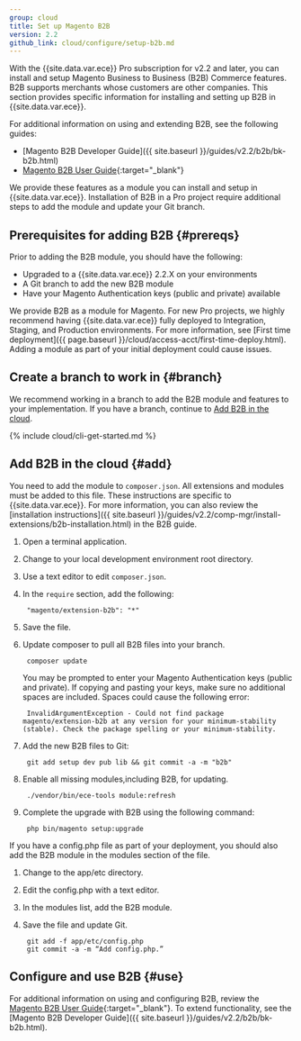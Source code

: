 ```yaml
---
group: cloud
title: Set up Magento B2B
version: 2.2
github_link: cloud/configure/setup-b2b.md
---
```


With the {{site.data.var.ece}} Pro subscription for v2.2 and later, you can install and setup Magento Business to Business (B2B) Commerce features. B2B supports merchants whose customers are other companies. This section provides specific information for installing and setting up B2B in {{site.data.var.ece}}.

For additional information on using and extending B2B, see the following guides:

* [Magento B2B Developer Guide]({{ site.baseurl }}/guides/v2.2/b2b/bk-b2b.html)
* [Magento B2B User Guide](http://docs.magento.com/m2/b2b/user_guide/getting-started.html){:target="_blank"}

We provide these features as a module you can install and setup in {{site.data.var.ece}}. Installation of B2B in a Pro project require additional steps to add the module and update your Git branch.

## Prerequisites for adding B2B {#prereqs}
Prior to adding the B2B module, you should have the following:

* Upgraded to a {{site.data.var.ece}} 2.2.X on your environments
* A Git branch to add the new B2B module
* Have your Magento Authentication keys (public and private) available

We provide B2B as a module for Magento. For new Pro projects, we highly recommend having {{site.data.var.ece}} fully deployed to Integration, Staging, and Production environments. For more information, see [First time deployment]({{ page.baseurl }}/cloud/access-acct/first-time-deploy.html). Adding a module as part of your initial deployment could cause issues.

## Create a branch to work in {#branch}
We recommend working in a branch to add the B2B module and features to your implementation. If you have a branch, continue to [Add B2B in the cloud](#add).

{% include cloud/cli-get-started.md %}

## Add B2B in the cloud {#add}
You need to add the module to `composer.json`. All extensions and modules must be added to this file. These instructions are specific to {{site.data.var.ece}}. For more information, you can also review the [installation instructions]({{ site.baseurl }}/guides/v2.2/comp-mgr/install-extensions/b2b-installation.html) in the B2B guide.

1. Open a terminal application.
2. Change to your local development environment root directory.
3. Use a text editor to edit `composer.json`.
4. In the `require` section, add the following:

        "magento/extension-b2b": "*"
5. Save the file.
6. Update composer to pull all B2B files into your branch.

        composer update

    You may be prompted to enter your Magento Authentication keys (public and private). If copying and pasting your keys, make sure no additional spaces are included. Spaces could cause the following error:

        InvalidArgumentException - Could not find package magento/extension-b2b at any version for your minimum-stability (stable). Check the package spelling or your minimum-stability.

5. Add the new B2B files to Git:

        git add setup dev pub lib && git commit -a -m "b2b"
5. Enable all missing modules,including B2B, for updating.

        ./vendor/bin/ece-tools module:refresh

6. Complete the upgrade with B2B using the following command:

        php bin/magento setup:upgrade


If you have a config.php file as part of your deployment, you should also add the B2B module in the modules section of the file.

1. Change to the app/etc directory.
2. Edit the config.php with a text editor.
3. In the modules list, add the B2B module.
4. Save the file and update Git.

        git add -f app/etc/config.php
        git commit -a -m “Add config.php.”

## Configure and use B2B {#use}
For additional information on using and configuring B2B, review the [Magento B2B User Guide](http://docs.magento.com/m2/b2b/user_guide/getting-started.html){:target="_blank"}. To extend functionality, see the [Magento B2B Developer Guide]({{ site.baseurl }}/guides/v2.2/b2b/bk-b2b.html).

